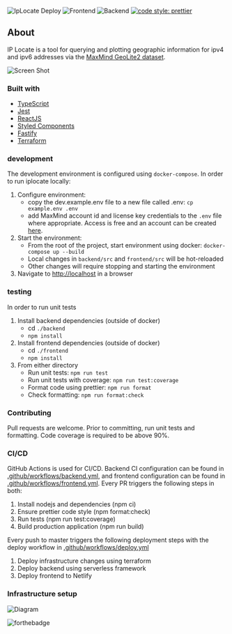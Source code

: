 ![IpLocate Deploy](https://github.com/jhackshaw/iplocate/workflows/IpLocate%20Deploy/badge.svg)
![Frontend](https://github.com/jhackshaw/iplocate/workflows/IpLocate%20Frontend/badge.svg)
![Backend](https://github.com/jhackshaw/iplocate/workflows/IpLocate%20Backend/badge.svg)
[![code style: prettier](https://img.shields.io/badge/code_style-prettier-ff69b4.svg)](https://github.com/prettier/prettier)

## About

IP Locate is a tool for querying and plotting geographic information for ipv4 and ipv6 addresses via the [MaxMind GeoLite2 dataset](https://www.maxmind.com/).

![Screen Shot](https://repository-images.githubusercontent.com/304422243/0e06bd00-1e7d-11eb-8299-a3249d4d2c63)

### Built with

- [TypeScript](https://www.typescriptlang.org/)
- [Jest](https://jestjs.io/)
- [ReactJS](https://reactjs.org/)
- [Styled Components](https://styled-components.com/)
- [Fastify](https://www.fastify.io/)
- [Terraform](https://www.terraform.io/)

### development

The development environment is configured using `docker-compose`. In order to run iplocate locally:

1. Configure environment:
   - copy the dev.example.env file to a new file called .env: `cp example.env .env`
   - add MaxMind account id and license key credentials to the `.env` file where appropriate. Access is free and an account can be created [here](https://www.maxmind.com/en/geolite2/signup).
2. Start the environment:
   - From the root of the project, start environment using docker: `docker-compose up --build`
   - Local changes in `backend/src` and `frontend/src` will be hot-reloaded
   - Other changes will require stopping and starting the environment
3. Navigate to [http://localhost](http://localhost) in a browser

### testing

In order to run unit tests

1. Install backend dependencies (outside of docker)
   - cd `./backend`
   - `npm install`
2. Install frontend dependencies (outside of docker)
   - cd `./frontend`
   - `npm install`
3. From either directory
   - Run unit tests: `npm run test`
   - Run unit tests with coverage: `npm run test:coverage`
   - Format code using prettier: `npm run format`
   - Check formatting: `npm run format:check`

### Contributing

Pull requests are welcome. Prior to committing, run unit tests and formatting. Code coverage is required to be above 90%.

### CI/CD

GitHub Actions is used for CI/CD. Backend CI configuration can be found in [.github/workflows/backend.yml](https://github.com/jhackshaw/iplocate/blob/master/.github/workflows/backend.yml), and frontend configuration can be found in [.github/workflows/frontend.yml](https://github.com/jhackshaw/iplocate/blob/master/.github/workflows/frontend.yml). Every PR triggers the following steps in both:

1. Install nodejs and dependencies (npm ci)
2. Ensure prettier code style (npm format:check)
3. Run tests (npm run test:coverage)
4. Build production application (npm run build)

Every push to master triggers the following deployment steps with the deploy workflow in [.github/workflows/deploy.yml](https://github.com/jhackshaw/iplocate/blob/master/.github/workflows/deploy.yml)

1. Deploy infrastructure changes using terraform
2. Deploy backend using serverless framework
3. Deploy frontend to Netlify


### Infrastructure setup

![Diagram](https://raw.githubusercontent.com/jhackshaw/iplocate/master/infrastructure/diagram.png)


![forthebadge](https://forthebadge.com/images/badges/check-it-out.svg)
